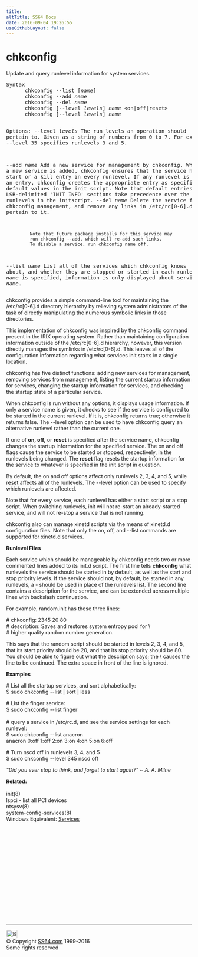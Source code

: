 ```yaml
---
title:
altTitle: SS64 Docs
date: 2016-09-04 19:26:55
useGithubLayout: false
---
```

<!-- #BeginLibraryItem "/Library/head_bash.lbi" --><!-- #EndLibraryItem --><h1>chkconfig</h1> 
<p>Update and query runlevel information for system services.</p>
<pre>Syntax
      chkconfig --list [<i>name</i>]<br>      chkconfig --add <i>name</i><br>      chkconfig --del <i>name</i><br>      chkconfig [--level <i>levels</i>] <i>name</i> &lt;on|off|reset&gt;<br>      chkconfig [--level <i>levels</i>] <i>name</i> 

Options:
   --level <i>levels</i>
             The run levels an operation should pertain to.
             Given as a string of numbers from 0 to 7.
             For example, --level 35 specifies runlevels 3 and 5. 

   --add <i>name</i>
             Add a new service for management by chkconfig.
             When a new service is added, chkconfig ensures that the
             service has either a start or a kill entry in every runlevel.
             If any runlevel is missing such an entry, chkconfig creates
             the appropriate entry as specified by the default values in
             the init script. Note that default entries in LSB-delimited
             'INIT INFO' sections take precedence over the default runlevels
             in the initscript. 
   --del <i>name</i>
             Delete the service from chkconfig management, and remove any 
             links in /etc/rc[0-6].d which pertain to it.

             Note that future package installs for this service may
             run chkconfig --add, which will re-add such links.
             To disable a service, run chkconfig name off. 

   --list <i>name</i>
             List all of the services which chkconfig knows about, and
             whether they are stopped or started in each runlevel.
             If <i>name </i>is specified, information is only displayed about service <i>name</i>. </pre>
<p>chkconfig provides a simple command-line tool for maintaining the /etc/rc[0-6].d directory hierarchy by relieving system administrators of the task of directly manipulating the numerous symbolic links in those directories.</p>
<p>This implementation of chkconfig was inspired by the chkconfig command present in the IRIX operating system. Rather than maintaining configuration information outside of the <span class="code">/etc/rc[0-6].d</span> hierarchy, however, this version directly manages the symlinks in <span class="code">/etc/rc[0-6].d</span>. This leaves all of the configuration information regarding what services init starts in a single location.</p>
<p>chkconfig has five distinct functions: adding new services for management, removing services from management, listing the current startup information for services, changing the startup information for services, and checking the startup state of a particular service.</p>
<p>When chkconfig is run without any options, it displays usage information. If only a service name is given, it checks to see if the service is configured to be started in the current runlevel. If it is, chkconfig returns true; otherwise it returns false. The --level option can be used to have chkconfig query an alternative runlevel rather than the current one.</p>
<p>If one of <b>on, off,</b> or <b>reset</b> is specified after the service name, chkconfig changes the startup information for the specified service. The on and off flags cause the service to be started or stopped, respectively, in the runlevels being changed. The <b>reset</b> flag resets the startup information for the service to whatever is specified in the init script in question.</p>
<p>By default, the on and off options affect only runlevels 2, 3, 4, and 5, while reset affects all of the runlevels. The --level option can be used to specify which runlevels are affected.</p>
<p>Note that for every service, each runlevel has either a start script or a stop script. When switching runlevels, init will not re-start an already-started service, and will not re-stop a service that is not running.</p>
<p>chkconfig also can manage xinetd scripts via the means of xinetd.d configuration files. Note that only the on, off, and --list commands are supported for xinetd.d services. </p>
<p><b>Runlevel Files</b></p>
<p>Each service which should be manageable by chkconfig needs two or more commented lines added to its<span class="code"> init.d</span> script. The first line tells <b>chkconfig</b> what runlevels the service should be started in by default, as well as the start and stop priority levels. If the service should not, by default, be started in any runlevels, a - should be used in place of the runlevels list. The second line contains a description for the service, and can be extended across multiple lines with backslash continuation.</p>
<p>For example, random.init has these three lines:</p>
<p class="code"># chkconfig: 2345 20 80<br>
# description: Saves and restores system entropy pool for \<br>
# higher quality random number generation.</p>
<p>This says that the random script should be started in levels 2, 3, 4, and 5, that its start priority should be 20, and that its stop priority should be 80. You should be able to figure out what the description says; the \ causes the line to be continued. The extra space in front of the line is ignored. </p>
<p><b>Examples</b></p>
<p># List all the startup services, and sort alphabetically:<br>
<span class="code">$ sudo chkconfig --list | sort | less</span></p>
<p># List the finger service:<span class="code"><br>
$ sudo chkconfig --list finger<br>
<br>
</span>#
query a service in /etc/rc.d, and see the service settings for each runlevel<span class="code">:<br>
$ sudo chkconfig --list anacron<br>
anacron 0:off 1:off 2:on 3:on 4:on 5:on 6:off</span></p>
<p># Turn nscd off in runlevels 3, 4, and 5<br>
<span class="code">$ sudo chkconfig --level 345 nscd off</span></p>
<p class="quote"><i>“Did you ever stop to think, and forget to start again?” ~ A. A. Milne</i></p>
<p><b>Related:</b><br>
<br>
init(8) <br>
lspci - list all PCI devices<br>
ntsysv(8) <br>
system-config-services(8) <br>
Windows Equivalent: <a href="../nt/syntax-services.html">Services</a></p><!-- #BeginLibraryItem "/Library/foot_bash.lbi" --><p><script async="" src="//pagead2.googlesyndication.com/pagead/js/adsbygoogle.js"></script>
<!-- bash300 -->
<ins class="adsbygoogle" style="display:inline-block;width:300px;height:250px" data-ad-client="ca-pub-6140977852749469" data-ad-slot="4615356305"></ins>
<script>
(adsbygoogle = window.adsbygoogle || []).push({});
</script></p>
<hr>
<div id="bl" class="footer"><a href="#"><img src="../images/top.png" width="30" height="22" alt="Back to the Top"></a></div>
<div id="br" class="footer, tagline">© Copyright <a href="http://ss64.com/">SS64.com</a> 1999-2016<br>
Some rights reserved</div><!-- #EndLibraryItem -->

